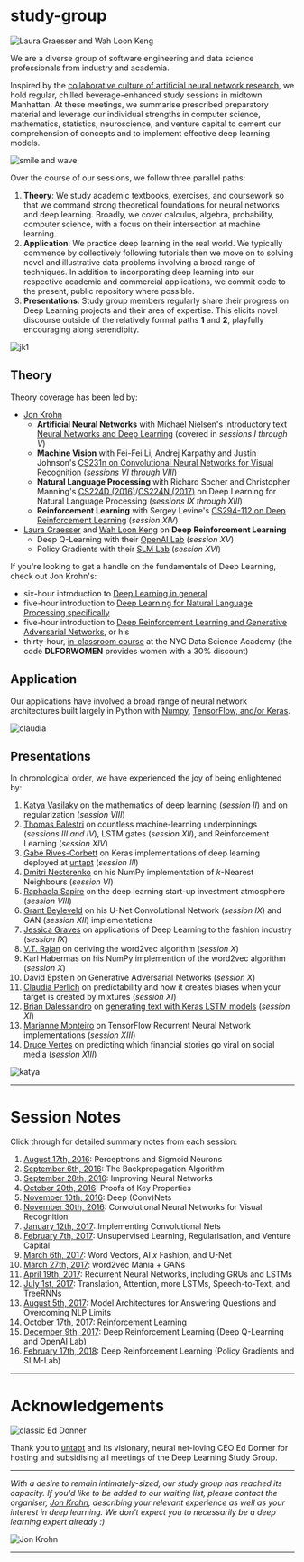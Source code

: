 # study-group

![Laura Graesser and Wah Loon Keng](https://github.com/the-deep-learners/study-group/blob/master/wiki-resources/IMG_9147.JPG)

We are a diverse group of software engineering and data science professionals from industry and academia. 

Inspired by the [collaborative culture of artificial neural network research](https://www.untapt.com/industry/2016/08/02/deep-learning-study-group/), we hold regular, chilled beverage-enhanced study sessions in midtown Manhattan. At these meetings, we summarise prescribed preparatory material and leverage our individual strengths in computer science, mathematics, statistics, neuroscience, and venture capital to cement our comprehension of concepts and to implement effective deep learning models. 

![smile and wave](https://github.com/the-deep-learners/study-group/blob/master/wiki-resources/session_XI_crew.JPG)

Over the course of our sessions, we follow three parallel paths: 

1. **Theory**: We study academic textbooks, exercises, and coursework so that we command strong theoretical foundations for neural networks and deep learning. Broadly, we cover calculus, algebra, probability, computer science, with a focus on their intersection at machine learning. 
2. **Application**: We practice deep learning in the real world. We typically commence by collectively following tutorials then we move on to solving novel and illustrative data problems involving a broad range of techniques. In addition to incorporating deep learning into our respective academic and commercial applications, we commit code to the present, public repository where possible. 
3. **Presentations**: Study group members regularly share their progress on Deep Learning projects and their area of expertise. This elicits novel discourse outside of the relatively formal paths **1** and **2**, playfully encouraging along serendipity. 

![jk1](https://github.com/the-deep-learners/study-group/blob/master/wiki-resources/3.jpg)


## Theory

Theory coverage has been led by:

* [Jon Krohn](https://www.jonkrohn.com/)
     * **Artificial Neural Networks** with Michael Nielsen's introductory text [Neural Networks and Deep Learning](http://neuralnetworksanddeeplearning.com/) (covered in *sessions I through V*)
     * **Machine Vision** with Fei-Fei Li, Andrej Karpathy and Justin Johnson's [CS231n on Convolutional Neural Networks for Visual Recognition](http://cs231n.github.io/) (*sessions VI through VIII*)
     * **Natural Language Processing** with Richard Socher and Christopher Manning's [CS224D (2016)](https://cs224d.stanford.edu/)/[CS224N (2017)](http://web.stanford.edu/class/cs224n/) on Deep Learning for Natural Language Processing (*sessions IX through XIII*)
     * **Reinforcement Learning** with Sergey Levine's [CS294-112 on Deep Reinforcement Learning](https://www.youtube.com/watch?v=8jQIKgTzQd4) (*session XIV*)
* [Laura Graesser](https://www.linkedin.com/in/laura-graesser-60006039/) and [Wah Loon Keng](https://www.linkedin.com/in/theoriesinpractice/) on **Deep Reinforcement Learning**
     * Deep Q-Learning with their [OpenAI Lab](https://github.com/kengz/openai_lab) (*session XV*)
     * Policy Gradients with their [SLM Lab](https://github.com/kengz/SLM-Lab/) (*session XVI*)

If you're looking to get a handle on the fundamentals of Deep Learning, check out Jon Krohn's:

* six-hour introduction to [Deep Learning in general](https://www.safaribooksonline.com/library/view/deep-learning-with/9780134770826/) 
* five-hour introduction to [Deep Learning for Natural Language Processing specifically](https://www.safaribooksonline.com/library/view/deep-learning-for/9780134851921/)
* five-hour introduction to [Deep Reinforcement Learning and Generative Adversarial Networks](https://www.safaribooksonline.com/library/view/deep-reinforcement-learning/9780135171233/), or his
* thirty-hour, [in-classroom course](https://medium.com/@jjpkrohn/build-your-own-deep-learning-project-via-my-30-hour-course-e995ea025ba8) at the NYC Data Science Academy (the code **DLFORWOMEN** provides women with a 30% discount)


## Application

Our applications have involved a broad range of neural network architectures built largely in Python with [Numpy](https://github.com/the-deep-learners/study-group/tree/master/nn-from-scratch), [TensorFlow, and/or Keras](https://insights.untapt.com/fundamental-deep-learning-code-in-tflearn-keras-theano-and-tensorflow-66be10a03227). 

![claudia](https://github.com/the-deep-learners/study-group/blob/master/wiki-resources/IMG_7641.JPG)

## Presentations

In chronological order, we have experienced the joy of being enlightened by: 

1. [Katya Vasilaky](https://kathrynthegreat.github.io/) on the mathematics of deep learning (*session II*) and on regularization (*session VIII*)
2. [Thomas Balestri](https://www.linkedin.com/in/thomasbalestri) on countless machine-learning underpinnings (*sessions III and IV*), LSTM gates (*session XII*), and Reinforcement Learning (*session XIV*)
3. [Gabe Rives-Corbett](https://www.linkedin.com/in/grivescorbett) on Keras implementations of deep learning deployed at [untapt](https://www.untapt.com/) (*session III*)
2. [Dmitri Nesterenko](https://github.com/dmitrinesterenko) on his NumPy implementation of *k*-Nearest Neighbours (*session VI*)
3. [Raphaela Sapire](https://www.linkedin.com/in/raphaelasapire) on the deep learning start-up investment atmosphere (*session VIII*)
3. [Grant Beyleveld](https://grantbeyleveld.wordpress.com/) on his U-Net Convolutional Network (*session IX*) and GAN (*session XII*) implementations 
3. [Jessica Graves](https://sefleuria.tumblr.com/) on applications of Deep Learning to the fashion industry (*session IX*)
4. [V.T. Rajan](https://www.linkedin.com/in/vtrajanphd/) on deriving the word2vec algorithm (*session X*)
5. Karl Habermas on his NumPy implemention of the word2vec algorithm (*session X*)
6. David Epstein on Generative Adversarial Networks (*session X*)
7. [Claudia Perlich](https://sites.google.com/site/claudiaperlich/home) on predictability and how it creates biases when your target is created by mixtures (*session XI*)
8. [Brian Dalessandro](https://www.linkedin.com/in/briandalessandro/) on [generating text with Keras LSTM models](https://github.com/fchollet/keras/blob/master/examples/lstm_text_generation.py) (*session XI*)
9. [Marianne Monteiro](https://www.linkedin.com/in/mariannelinharesm/) on TensorFlow Recurrent Neural Network implementations (*session XIII*)
10. [Druce Vertes](https://www.linkedin.com/in/drucevertes/) on predicting which financial stories go viral on social media (*session XIII*)

![katya](https://github.com/the-deep-learners/study-group/blob/master/wiki-resources/IMG_5974.JPG)

***

# Session Notes

Click through for detailed summary notes from each session: 

1. [August 17th, 2016](https://github.com/the-deep-learners/study-group/tree/master/weekly-work/week1): Perceptrons and Sigmoid Neurons
2. [September 6th, 2016](https://github.com/the-deep-learners/study-group/tree/master/weekly-work/week2): The Backpropagation Algorithm
3. [September 28th, 2016](https://github.com/the-deep-learners/study-group/tree/master/weekly-work/week3): Improving Neural Networks
4. [October 20th, 2016](https://github.com/the-deep-learners/study-group/tree/master/weekly-work/week4): Proofs of Key Properties
5. [November 10th, 2016](https://github.com/the-deep-learners/study-group/tree/master/weekly-work/week5): Deep (Conv)Nets
6. [November 30th, 2016](https://github.com/the-deep-learners/study-group/tree/master/weekly-work/week6): Convolutional Neural Networks for Visual Recognition
7. [January 12th, 2017](https://github.com/the-deep-learners/study-group/tree/master/weekly-work/week7): Implementing Convolutional Nets
8. [February 7th, 2017](https://github.com/the-deep-learners/study-group/tree/master/weekly-work/week8): Unsupervised Learning, Regularisation, and Venture Capital
9. [March 6th, 2017](https://github.com/the-deep-learners/study-group/tree/master/weekly-work/week9): Word Vectors, AI *x* Fashion, and U-Net
10. [March 27th, 2017](https://github.com/the-deep-learners/study-group/tree/master/weekly-work/week10): word2vec Mania + GANs
11. [April 19th, 2017](https://github.com/the-deep-learners/study-group/blob/master/weekly-work/week11): Recurrent Neural Networks, including GRUs and LSTMs
12. [July 1st, 2017](https://github.com/the-deep-learners/study-group/tree/master/weekly-work/week12): Translation, Attention, more LSTMs, Speech-to-Text, and TreeRNNs
13. [August 5th, 2017](https://github.com/the-deep-learners/study-group/blob/master/weekly-work/week13): Model Architectures for Answering Questions and Overcoming NLP Limits
14. [October 17th, 2017](https://github.com/the-deep-learners/study-group/tree/master/weekly-work/week14): Reinforcement Learning
15. [December 9th, 2017](https://github.com/the-deep-learners/study-group/tree/master/weekly-work/week15): Deep Reinforcement Learning (Deep Q-Learning and OpenAI Lab)
16. [February 17th, 2018](https://github.com/the-deep-learners/study-group/tree/master/weekly-work/week16): Deep Reinforcement Learning (Policy Gradients and SLM-Lab)

***

# Acknowledgements

![classic Ed Donner](https://github.com/the-deep-learners/study-group/blob/master/wiki-resources/5_cropped.jpg)

Thank you to [untapt](https://www.untapt.com/) and its visionary, neural net-loving CEO Ed Donner for hosting and subsidising all meetings of the Deep Learning Study Group. 

***


*With a desire to remain intimately-sized, our study group has reached its capacity. If you'd like to be added to our waiting list, please contact the organiser, [Jon Krohn](https://www.jonkrohn.com/contact/), describing your relevant experience as well as your interest in deep learning. We don't expect you to necessarily be a deep learning expert already :)*

![Jon Krohn](https://github.com/the-deep-learners/study-group/blob/master/wiki-resources/IMG_5959.JPG)

***
